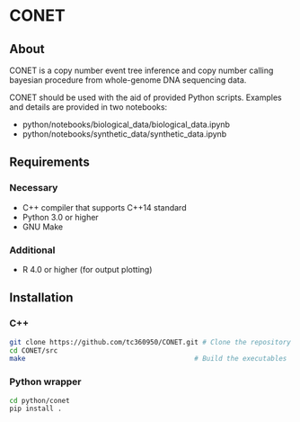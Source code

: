 # CONET

## About
 CONET is a copy number event tree inference and copy number calling bayesian procedure from whole-genome DNA sequencing data.
 
 CONET should be used with the aid of provided Python scripts. 
 Examples and details are provided in two notebooks:
 * python/notebooks/biological_data/biological_data.ipynb
 * python/notebooks/synthetic_data/synthetic_data.ipynb
    
 
## Requirements
### Necessary
* C++ compiler that supports C++14 standard
* Python 3.0 or higher
* GNU Make
### Additional
* R 4.0 or higher (for output plotting)
## Installation

### C++
```bash
git clone https://github.com/tc360950/CONET.git # Clone the repository
cd CONET/src
make                                          # Build the executables
```

### Python wrapper
```bash
cd python/conet
pip install .
```
